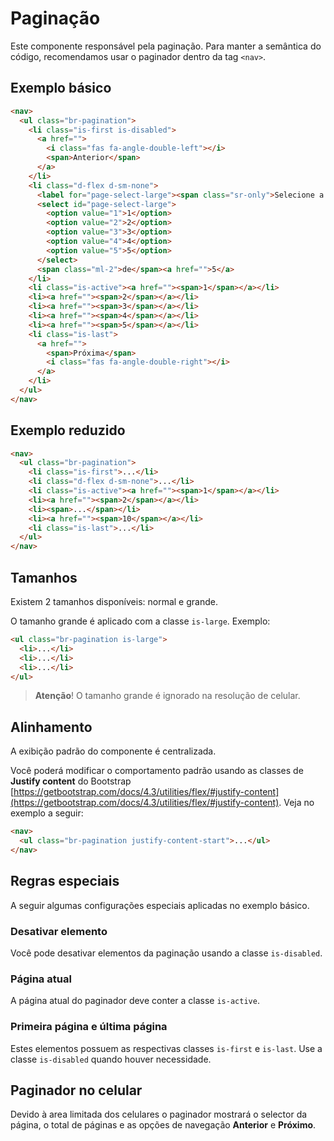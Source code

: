 # Paginação

Este componente responsável pela paginação. Para manter a semântica do código, recomendamos usar o paginador dentro da tag `<nav>`.

## Exemplo básico

```html
<nav>
  <ul class="br-pagination">
    <li class="is-first is-disabled">
      <a href="">
        <i class="fas fa-angle-double-left"></i>
        <span>Anterior</span>
      </a>
    </li>
    <li class="d-flex d-sm-none">
      <label for="page-select-large"><span class="sr-only">Selecione a página</span></label>
      <select id="page-select-large">
        <option value="1">1</option>
        <option value="2">2</option>
        <option value="3">3</option>
        <option value="4">4</option>
        <option value="5">5</option>
      </select>
      <span class="ml-2">de</span><a href="">5</a>
    </li>
    <li class="is-active"><a href=""><span>1</span></a></li>
    <li><a href=""><span>2</span></a></li>
    <li><a href=""><span>3</span></a></li>
    <li><a href=""><span>4</span></a></li>
    <li><a href=""><span>5</span></a></li>
    <li class="is-last">
      <a href="">
        <span>Próxima</span>
        <i class="fas fa-angle-double-right"></i>
      </a>
    </li>
  </ul>
</nav>
```

## Exemplo reduzido

```html
<nav>
  <ul class="br-pagination">
    <li class="is-first">...</li>
    <li class="d-flex d-sm-none">...</li>
    <li class="is-active"><a href=""><span>1</span></a></li>
    <li><a href=""><span>2</span></a></li>
    <li><span>...</span></li>
    <li><a href=""><span>10</span></a></li>
    <li class="is-last">...</li>
  </ul>
</nav>
```

## Tamanhos

Existem 2 tamanhos disponíveis: normal e grande.

O tamanho grande é aplicado com a classe `is-large`. Exemplo:

```html
<ul class="br-pagination is-large">
  <li>...</li>
  <li>...</li>
  <li>...</li>
</ul>
```

> **Atenção**! O tamanho grande é ignorado na resolução de celular.

## Alinhamento

A exibição padrão do componente é centralizada.

Você poderá modificar o comportamento padrão usando as classes de **Justify content** do Bootstrap [https://getbootstrap.com/docs/4.3/utilities/flex/#justify-content](https://getbootstrap.com/docs/4.3/utilities/flex/#justify-content). Veja no exemplo a seguir:

```html
<nav>
  <ul class="br-pagination justify-content-start">...</ul>
</nav>
```

## Regras especiais

A seguir algumas configurações especiais aplicadas no exemplo básico.

### Desativar elemento

Você pode desativar elementos da paginação usando a classe `is-disabled`.

### Página atual

A página atual do paginador deve conter a classe `is-active`.

### Primeira página e última página

Estes elementos possuem as respectivas classes `is-first` e `is-last`. Use a classe `is-disabled` quando houver necessidade.

## Paginador no celular

Devido à area limitada dos celulares o paginador mostrará o selector da página, o total de páginas e as opções de navegação **Anterior** e **Próximo**.
